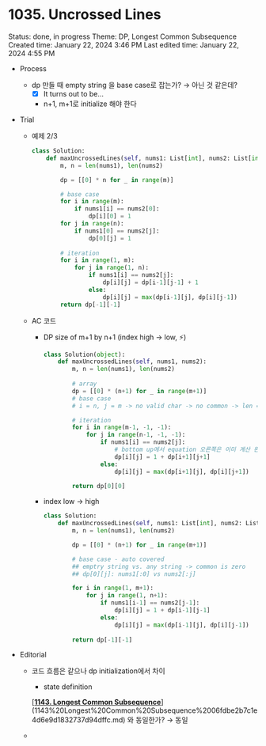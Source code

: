 # 1035. Uncrossed Lines

Status: done, in progress
Theme: DP, Longest Common Subsequence
Created time: January 22, 2024 3:46 PM
Last edited time: January 22, 2024 4:55 PM

- Process
    - dp 만들 때 empty string 을 base case로 잡는가? → 아닌 것 같은데?
        - [x]  It turns out to be…
        - n+1, m+1로 initialize 해야 한다
- Trial
    - 예제 2/3
        
        ```python
        class Solution:
            def maxUncrossedLines(self, nums1: List[int], nums2: List[int]) -> int:
                m, n = len(nums1), len(nums2)
        
                dp = [[0] * n for _ in range(m)]
        
                # base case
                for i in range(m):
                    if nums1[i] == nums2[0]:
                        dp[i][0] = 1 
                for j in range(n):
                    if nums1[0] == nums2[j]:
                        dp[0][j] = 1
                
                # iteration
                for i in range(1, m):
                    for j in range(1, n):
                        if nums1[i] == nums2[j]:
                            dp[i][j] = dp[i-1][j-1] + 1
                        else:
                            dp[i][j] = max(dp[i-1][j], dp[i][j-1])
                return dp[-1][-1]
        ```
        
    - AC 코드
        - DP size of m+1 by n+1 (index high → low, ⚡️)
            
            ```python
            class Solution(object):
                def maxUncrossedLines(self, nums1, nums2):
                    m, n = len(nums1), len(nums2)
                    
                    # array
                    dp = [[0] * (n+1) for _ in range(m+1)]
                    # base case
                    # i = n, j = m -> no valid char -> no common -> len = 0
            
                    # iteration
                    for i in range(m-1, -1, -1):
                        for j in range(n-1, -1, -1):
                            if nums1[i] == nums2[j]:
                                # bottom up에서 equation 오른쪽은 이미 계산 완료된 부분 
                                dp[i][j] = 1 + dp[i+1][j+1]
                            else:
                                dp[i][j] = max(dp[i+1][j], dp[i][j+1])
                    
                    return dp[0][0]
            ```
            
        - index low → high
            
            ```python
            class Solution:
                def maxUncrossedLines(self, nums1: List[int], nums2: List[int]) -> int:
                    m, n = len(nums1), len(nums2)
            
                    dp = [[0] * (n+1) for _ in range(m+1)]
            
                    # base case - auto covered
                    ## emptry string vs. any string -> common is zero
                    ## dp[0][j]: nums1[:0] vs nums2[:j]
            
                    for i in range(1, m+1):
                        for j in range(1, n+1):
                            if nums1[i-1] == nums2[j-1]:
                                dp[i][j] = 1 + dp[i-1][j-1]
                            else:
                                dp[i][j] = max(dp[i-1][j], dp[i][j-1])
                    
                    return dp[-1][-1]
            ```
            
- Editorial
    - 코드 흐름은 같으나 dp initialization에서 차이
        - state definition
        
        [[**1143. Longest Common Subsequence**](https://leetcode.com/problems/longest-common-subsequence/description/)](1143%20Longest%20Common%20Subsequence%2006fdbe2b7c1e4d6e9d1832737d94dffc.md) 와 동일한가? → 동일
        
    -
